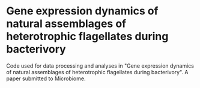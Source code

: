 # Gene expression dynamics of natural assemblages of heterotrophic flagellates during bacterivory

Code used for data processing and analyses in "Gene expression dynamics of natural assemblages of heterotrophic flagellates during bacterivory". A paper submitted to Microbiome.
